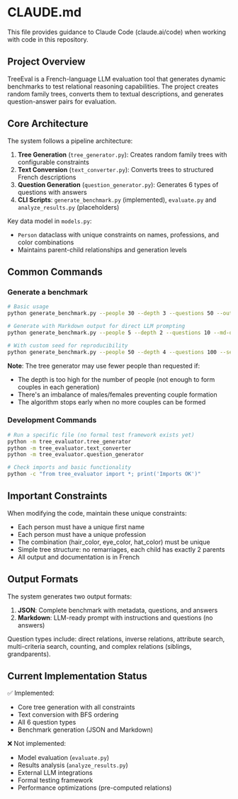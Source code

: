 # CLAUDE.md

This file provides guidance to Claude Code (claude.ai/code) when working with code in this repository.

## Project Overview

TreeEval is a French-language LLM evaluation tool that generates dynamic benchmarks to test relational reasoning capabilities. The project creates random family trees, converts them to textual descriptions, and generates question-answer pairs for evaluation.

## Core Architecture

The system follows a pipeline architecture:
1. **Tree Generation** (`tree_generator.py`): Creates random family trees with configurable constraints
2. **Text Conversion** (`text_converter.py`): Converts trees to structured French descriptions
3. **Question Generation** (`question_generator.py`): Generates 6 types of questions with answers
4. **CLI Scripts**: `generate_benchmark.py` (implemented), `evaluate.py` and `analyze_results.py` (placeholders)

Key data model in `models.py`:
- `Person` dataclass with unique constraints on names, professions, and color combinations
- Maintains parent-child relationships and generation levels

## Common Commands

### Generate a benchmark
```bash
# Basic usage
python generate_benchmark.py --people 30 --depth 3 --questions 50 --output benchmark.json

# Generate with Markdown output for direct LLM prompting
python generate_benchmark.py --people 5 --depth 2 --questions 10 --md-output prompt.md

# With custom seed for reproducibility
python generate_benchmark.py --people 50 --depth 4 --questions 100 --seed 12345 --output benchmark.json
```

**Note**: The tree generator may use fewer people than requested if:
- The depth is too high for the number of people (not enough to form couples in each generation)
- There's an imbalance of males/females preventing couple formation
- The algorithm stops early when no more couples can be formed

### Development Commands
```bash
# Run a specific file (no formal test framework exists yet)
python -m tree_evaluator.tree_generator
python -m tree_evaluator.text_converter
python -m tree_evaluator.question_generator

# Check imports and basic functionality
python -c "from tree_evaluator import *; print('Imports OK')"
```

## Important Constraints

When modifying the code, maintain these unique constraints:
- Each person must have a unique first name
- Each person must have a unique profession
- The combination (hair_color, eye_color, hat_color) must be unique
- Simple tree structure: no remarriages, each child has exactly 2 parents
- All output and documentation is in French

## Output Formats

The system generates two output formats:
1. **JSON**: Complete benchmark with metadata, questions, and answers
2. **Markdown**: LLM-ready prompt with instructions and questions (no answers)

Question types include: direct relations, inverse relations, attribute search, multi-criteria search, counting, and complex relations (siblings, grandparents).

## Current Implementation Status

✅ Implemented:
- Core tree generation with all constraints
- Text conversion with BFS ordering
- All 6 question types
- Benchmark generation (JSON and Markdown)

❌ Not implemented:
- Model evaluation (`evaluate.py`)
- Results analysis (`analyze_results.py`)
- External LLM integrations
- Formal testing framework
- Performance optimizations (pre-computed relations)
